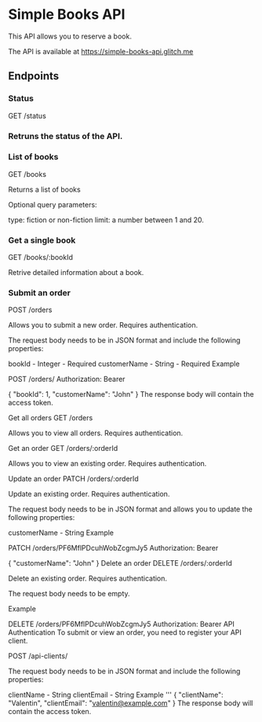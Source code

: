 # Simple Books API #
This API allows you to reserve a book.

The API is available at https://simple-books-api.glitch.me


## Endpoints ##

### Status ###
GET /status
### Retruns the status of the API. ###

### List of books ###
GET /books

Returns a list of books

Optional query parameters:

type: fiction or non-fiction
limit: a number between 1 and 20.

### Get a single book ###
GET /books/:bookId

Retrive detailed information about a book.

### Submit an order ###
POST /orders

Allows you to submit a new order. Requires authentication.

The request body needs to be in JSON format and include the following properties:

bookId - Integer - Required
customerName - String - Required
Example

POST /orders/
Authorization: Bearer <YOUR TOKEN>

{
  "bookId": 1,
  "customerName": "John"
}
The response body will contain the access token.

Get all orders
GET /orders

Allows you to view all orders. Requires authentication.

Get an order
GET /orders/:orderId

Allows you to view an existing order. Requires authentication.

Update an order
PATCH /orders/:orderId

Update an existing order. Requires authentication.

The request body needs to be in JSON format and allows you to update the following properties:

customerName - String
Example

PATCH /orders/PF6MflPDcuhWobZcgmJy5
Authorization: Bearer <YOUR TOKEN>

{
  "customerName": "John"
}
Delete an order
DELETE /orders/:orderId

Delete an existing order. Requires authentication.

The request body needs to be empty.

Example

DELETE /orders/PF6MflPDcuhWobZcgmJy5
Authorization: Bearer <YOUR TOKEN>
API Authentication
To submit or view an order, you need to register your API client.

POST /api-clients/

The request body needs to be in JSON format and include the following properties:

clientName - String
clientEmail - String
Example
'''
{
   "clientName": "Valentin",
   "clientEmail": "valentin@example.com"
}
The response body will contain the access token.
